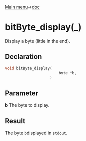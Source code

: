 [Main menu](../../Readme.md)->[doc](../bitByte-doc.md)

# bitByte_display(\_)

Display a byte (little in the end).

## **Declaration**

```C
void bitByte_display(
                        byte *b,
                    )
```

## **Parameter**
**b**
The byte to display.

## **Result**
The byte `b`displayed in `stdout`.
